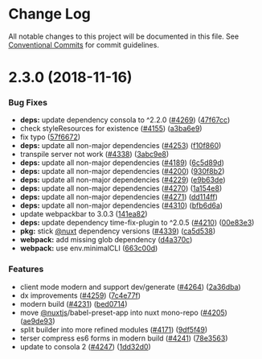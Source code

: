 # Change Log

All notable changes to this project will be documented in this file.
See [Conventional Commits](https://conventionalcommits.org) for commit guidelines.

# 2.3.0 (2018-11-16)


### Bug Fixes

* **deps:** update dependency consola to ^2.2.0 ([#4269](https://github.com/nuxt/nuxt.js/issues/4269)) ([47f67cc](https://github.com/nuxt/nuxt.js/commit/47f67cc))
* check styleResources for existence ([#4155](https://github.com/nuxt/nuxt.js/issues/4155)) ([a3ba6e9](https://github.com/nuxt/nuxt.js/commit/a3ba6e9))
* fix typo ([57f6672](https://github.com/nuxt/nuxt.js/commit/57f6672))
* **deps:** update all non-major dependencies ([#4253](https://github.com/nuxt/nuxt.js/issues/4253)) ([f10f860](https://github.com/nuxt/nuxt.js/commit/f10f860))
* transpile server not work ([#4338](https://github.com/nuxt/nuxt.js/issues/4338)) ([3abc9e8](https://github.com/nuxt/nuxt.js/commit/3abc9e8))
* **deps:** update all non-major dependencies ([#4189](https://github.com/nuxt/nuxt.js/issues/4189)) ([6c5d89d](https://github.com/nuxt/nuxt.js/commit/6c5d89d))
* **deps:** update all non-major dependencies ([#4200](https://github.com/nuxt/nuxt.js/issues/4200)) ([930f8b2](https://github.com/nuxt/nuxt.js/commit/930f8b2))
* **deps:** update all non-major dependencies ([#4229](https://github.com/nuxt/nuxt.js/issues/4229)) ([e9b63de](https://github.com/nuxt/nuxt.js/commit/e9b63de))
* **deps:** update all non-major dependencies ([#4270](https://github.com/nuxt/nuxt.js/issues/4270)) ([1a154e8](https://github.com/nuxt/nuxt.js/commit/1a154e8))
* **deps:** update all non-major dependencies ([#4271](https://github.com/nuxt/nuxt.js/issues/4271)) ([dd114ff](https://github.com/nuxt/nuxt.js/commit/dd114ff))
* **deps:** update all non-major dependencies ([#4310](https://github.com/nuxt/nuxt.js/issues/4310)) ([bfb6d6a](https://github.com/nuxt/nuxt.js/commit/bfb6d6a))
* update webpackbar to 3.0.3 ([141ea82](https://github.com/nuxt/nuxt.js/commit/141ea82))
* **deps:** update dependency time-fix-plugin to ^2.0.5 ([#4210](https://github.com/nuxt/nuxt.js/issues/4210)) ([00e83e3](https://github.com/nuxt/nuxt.js/commit/00e83e3))
* **pkg:** stick [@nuxt](https://github.com/nuxt) dependency versions ([#4339](https://github.com/nuxt/nuxt.js/issues/4339)) ([ca5d538](https://github.com/nuxt/nuxt.js/commit/ca5d538))
* **webpack:** add missing glob dependency ([d4a370c](https://github.com/nuxt/nuxt.js/commit/d4a370c))
* **webpack:** use env.minimalCLI ([663c00d](https://github.com/nuxt/nuxt.js/commit/663c00d))


### Features

* client mode modern and support dev/generate ([#4264](https://github.com/nuxt/nuxt.js/issues/4264)) ([2a36dba](https://github.com/nuxt/nuxt.js/commit/2a36dba))
* dx improvements ([#4259](https://github.com/nuxt/nuxt.js/issues/4259)) ([7c4e77f](https://github.com/nuxt/nuxt.js/commit/7c4e77f))
* modern build ([#4231](https://github.com/nuxt/nuxt.js/issues/4231)) ([bed0714](https://github.com/nuxt/nuxt.js/commit/bed0714))
* move [@nuxtjs](https://github.com/nuxtjs)/babel-preset-app into nuxt mono-repo ([#4205](https://github.com/nuxt/nuxt.js/issues/4205)) ([ae9de93](https://github.com/nuxt/nuxt.js/commit/ae9de93))
* split builder into more refined modules ([#4171](https://github.com/nuxt/nuxt.js/issues/4171)) ([9df5f49](https://github.com/nuxt/nuxt.js/commit/9df5f49))
* terser compress es6 forms in modern build ([#4241](https://github.com/nuxt/nuxt.js/issues/4241)) ([78e3563](https://github.com/nuxt/nuxt.js/commit/78e3563))
* update to consola 2 ([#4247](https://github.com/nuxt/nuxt.js/issues/4247)) ([1dd32d0](https://github.com/nuxt/nuxt.js/commit/1dd32d0))
